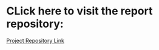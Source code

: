 # CLick here to visit the report repository:

<a href="https://github.com/LT-Ripjaws/swift-medaccess-cpp-project">
  Project Repository Link
</a>  
